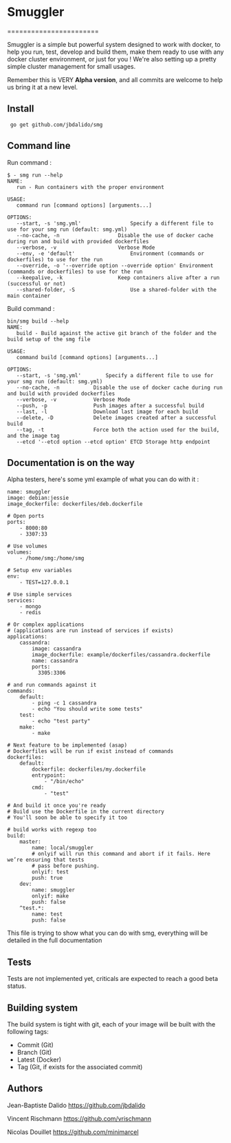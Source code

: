 # Smuggler
======================= 

Smuggler is a simple but powerful system designed to work with docker, to help you run, test, develop and build them, make them ready to use with any docker cluster environment, or just for you ! We're also setting up a pretty simple cluster management for small usages.

Remember this is VERY **Alpha version**, and all commits are welcome to help us bring it at a new level. 


## Install

	 go get github.com/jbdalido/smg

## Command line 

Run command :

	$ - smg run --help
	NAME:
	   run - Run containers with the proper environment

	USAGE:
	   command run [command options] [arguments...]

	OPTIONS:
	   --start, -s 'smg.yml'				Specify a different file to use for your smg run (default: smg.yml)
	   --no-cache, -n					Disable the use of docker cache during run and build with provided dockerfiles
	   --verbose, -v					Verbose Mode
	   --env, -e 'default'					Environment (commands or dockerfiles) to use for the run
	   --override, -o '--override option --override option'	Environment (commands or dockerfiles) to use for the run
	   --keepalive, -k					Keep containers alive after a run (successful or not)
	   --shared-folder, -S					Use a shared-folder with the main container	

Build command : 


	bin/smg build --help
	NAME:
	   build - Build against the active git branch of the folder and the build setup of the smg file

	USAGE:
	   command build [command options] [arguments...]

	OPTIONS:
	   --start, -s 'smg.yml'		Specify a different file to use for your smg run (default: smg.yml)
	   --no-cache, -n			Disable the use of docker cache during run and build with provided dockerfiles
	   --verbose, -v			Verbose Mode
	   --push, -p				Push images after a successful build
	   --last, -l				Download last image for each build
	   --delete, -D				Delete images created after a successful build
       --tag, -t 			    Force both the action used for the build, and the image tag
	   --etcd '--etcd option --etcd option'	ETCD Storage http endpoint


## Documentation is on the way 

Alpha testers, here's some yml example of what you can do with it : 

    name: smuggler
    image: debian:jessie
    image_dockerfile: dockerfiles/deb.dockerfile

    # Open ports
    ports: 
        - 8000:80
        - 3307:33

    # Use volumes
    volumes:
        - /home/smg:/home/smg

    # Setup env variables
    env:
        - TEST=127.0.0.1

    # Use simple services
    services: 
        - mongo
        - redis
    
    # Or complex applications
    # (applications are run instead of services if exists)
    applications:
        cassandra:
            image: cassandra
            image_dockerfile: example/dockerfiles/cassandra.dockerfile
            name: cassandra
            ports:
              3305:3306

    # and run commands against it
    commands:
        default:
            - ping -c 1 cassandra
            - echo "You should write some tests"
        test:
            - echo "test party"
        make:
            - make

    # Next feature to be implemented (asap)
    # Dockerfiles will be run if exist instead of commands
    dockerfiles:
        default:
            dockerfile: dockerfiles/my.dockerfile
            entrypoint: 
                - "/bin/echo"
            cmd:
                - "test"

    # And build it once you're ready
    # Build use the Dockerfile in the current directory
    # You'll soon be able to specify it too

    # build works with regexp too
    build:
        master:
            name: local/smuggler
            # onlyif will run this command and abort if it fails. Here we’re ensuring that tests
            # pass before pushing.
            onlyif: test
            push: true
        dev:
            name: smuggler
            onlyif: make
            push: false
        ^test.*:
            name: test
            push: false


This file is trying to show what you can do with smg, everything will be detailed in the full documentation

## Tests

Tests are not implemented yet, criticals are expected to reach a good beta status.

## Building system

The build system is tight with git, each of  your image will be built with the following tags:

- Commit (Git)
- Branch (Git) 
- Latest (Docker)
- Tag (Git, if exists for the associated commit)

## Authors

Jean-Baptiste Dalido https://github.com/jbdalido

Vincent Rischmann https://github.com/vrischmann

Nicolas Douillet https://github.com/minimarcel


